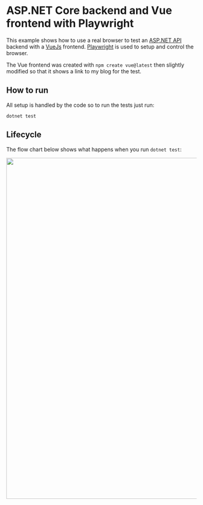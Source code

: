 # ASP.NET Core backend and Vue frontend with Playwright
This example shows how to use a real browser to test an [ASP.NET API](https://learn.microsoft.com/en-us/aspnet/core/tutorials/min-web-api?view=aspnetcore-7.0&tabs=visual-studio) backend with a [VueJs](https://vuejs.org/) frontend. [Playwright](https://playwright.dev/dotnet/) is used to setup and control the browser.

The Vue frontend was created with `npm create vue@latest` then slightly modified so that it shows a link to my blog for the test.

## How to run
All setup is handled by the code so to run the tests just run:
```
dotnet test
```

## Lifecycle
The flow chart below shows what happens when you run `dotnet test`:

<img src="/Media/PlaywrightTestsFlowChart.drawio.svg" height="900" />
